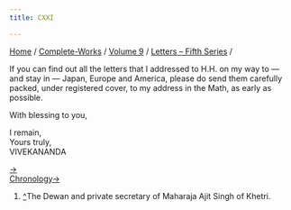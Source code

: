 ```yaml
---
title: CXXI

---
```



[Home](../../../index.htm) / [Complete-Works](../../complete_works.htm)
/ [Volume 9](../volume_9_contents.htm) / [Letters – Fifth
Series](letters_fifth_series_contents.htm) /



If you can find out all the letters that I addressed to H.H. on my way
to — and stay in — Japan, Europe and America, please do send them
carefully packed, under registered cover, to my address in the Math, as
early as possible.

With blessing to you,

I remain,  
Yours truly,  
VIVEKANANDA

[→](122_miss_macleod.htm)  
[Chronology→](../../volume_8/epistles_fourth_series/125_joe_joe.htm)



1.  [^](#fn1_1)The Dewan and private secretary of Maharaja Ajit Singh of
    Khetri.
